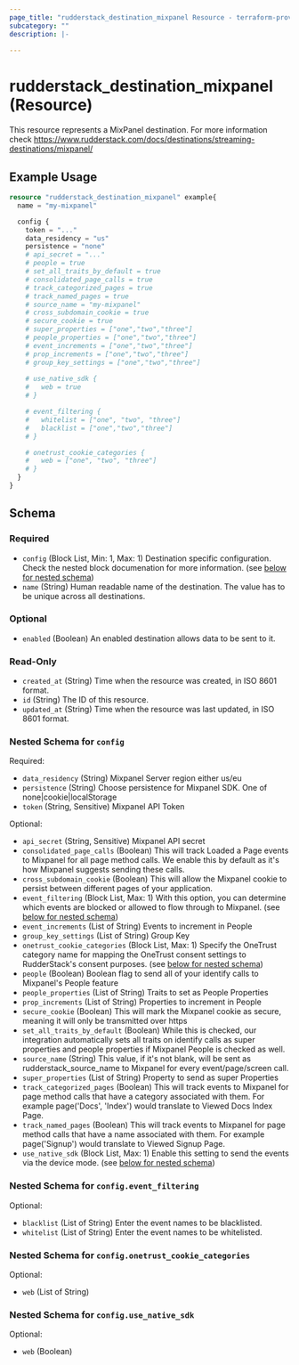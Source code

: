 ```yaml
---
page_title: "rudderstack_destination_mixpanel Resource - terraform-provider-rudderstack"
subcategory: ""
description: |-
  
---
```


# rudderstack_destination_mixpanel (Resource)

This resource represents a MixPanel destination. For more information check 
https://www.rudderstack.com/docs/destinations/streaming-destinations/mixpanel/

## Example Usage

```terraform
resource "rudderstack_destination_mixpanel" example{
  name = "my-mixpanel"

  config {
    token = "..."
    data_residency = "us"
    persistence = "none"
    # api_secret = "..."
    # people = true
    # set_all_traits_by_default = true
    # consolidated_page_calls = true
    # track_categorized_pages = true
    # track_named_pages = true
    # source_name = "my-mixpanel"
    # cross_subdomain_cookie = true
    # secure_cookie = true
    # super_properties = ["one","two","three"]
    # people_properties = ["one","two","three"]
    # event_increments = ["one","two","three"]
    # prop_increments = ["one","two","three"]
    # group_key_settings = ["one","two","three"]
    
    # use_native_sdk {
    #   web = true
    # }

    # event_filtering {
    #   whitelist = ["one", "two", "three"]
    #   blacklist = ["one","two","three"]
    # }

    # onetrust_cookie_categories {
    #   web = ["one", "two", "three"]
    # }
  }
}
```

<!-- schema generated by tfplugindocs -->
## Schema

### Required

- `config` (Block List, Min: 1, Max: 1) Destination specific configuration. Check the nested block documenation for more information. (see [below for nested schema](#nestedblock--config))
- `name` (String) Human readable name of the destination. The value has to be unique across all destinations.

### Optional

- `enabled` (Boolean) An enabled destination allows data to be sent to it.

### Read-Only

- `created_at` (String) Time when the resource was created, in ISO 8601 format.
- `id` (String) The ID of this resource.
- `updated_at` (String) Time when the resource was last updated, in ISO 8601 format.

<a id="nestedblock--config"></a>
### Nested Schema for `config`

Required:

- `data_residency` (String) Mixpanel Server region either us/eu
- `persistence` (String) Choose persistence for Mixpanel SDK. One of none|cookie|localStorage
- `token` (String, Sensitive) Mixpanel API Token

Optional:

- `api_secret` (String, Sensitive) Mixpanel API secret
- `consolidated_page_calls` (Boolean) This will track Loaded a Page events to Mixpanel for all page method calls. We enable this by default as it's how Mixpanel suggests sending these calls.
- `cross_subdomain_cookie` (Boolean) This will allow the Mixpanel cookie to persist between different pages of your application.
- `event_filtering` (Block List, Max: 1) With this option, you can determine which events are blocked or allowed to flow through to Mixpanel. (see [below for nested schema](#nestedblock--config--event_filtering))
- `event_increments` (List of String) Events to increment in People
- `group_key_settings` (List of String) Group Key
- `onetrust_cookie_categories` (Block List, Max: 1) Specify the OneTrust category name for mapping the OneTrust consent settings to RudderStack's consent purposes. (see [below for nested schema](#nestedblock--config--onetrust_cookie_categories))
- `people` (Boolean) Boolean flag to send all of your identify calls to Mixpanel's People feature
- `people_properties` (List of String) Traits to set as People Properties
- `prop_increments` (List of String) Properties to increment in People
- `secure_cookie` (Boolean) This will mark the Mixpanel cookie as secure, meaning it will only be transmitted over https
- `set_all_traits_by_default` (Boolean) While this is checked, our integration automatically sets all traits on identify calls as super properties and people properties if Mixpanel People is checked as well.
- `source_name` (String) This value, if it's not blank, will be sent as rudderstack_source_name to Mixpanel for every event/page/screen call.
- `super_properties` (List of String) Property to send as super Properties
- `track_categorized_pages` (Boolean) This will track events to Mixpanel for page method calls that have a category associated with them. For example page('Docs', 'Index') would translate to Viewed Docs Index Page.
- `track_named_pages` (Boolean) This will track events to Mixpanel for page method calls that have a name associated with them. For example page('Signup') would translate to Viewed Signup Page.
- `use_native_sdk` (Block List, Max: 1) Enable this setting to send the events via the device mode. (see [below for nested schema](#nestedblock--config--use_native_sdk))

<a id="nestedblock--config--event_filtering"></a>
### Nested Schema for `config.event_filtering`

Optional:

- `blacklist` (List of String) Enter the event names to be blacklisted.
- `whitelist` (List of String) Enter the event names to be whitelisted.


<a id="nestedblock--config--onetrust_cookie_categories"></a>
### Nested Schema for `config.onetrust_cookie_categories`

Optional:

- `web` (List of String)


<a id="nestedblock--config--use_native_sdk"></a>
### Nested Schema for `config.use_native_sdk`

Optional:

- `web` (Boolean)
